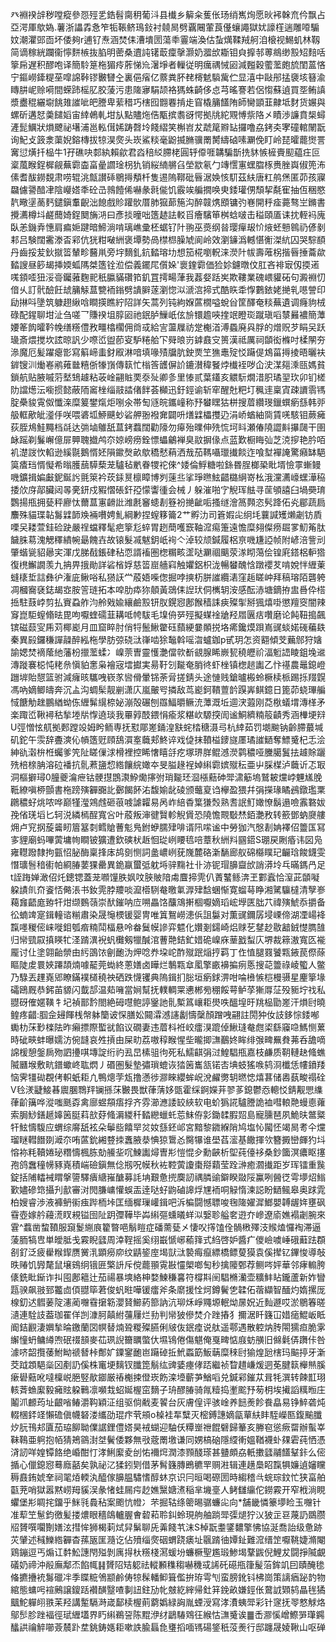 癶裫䙆辝秽嘡瘲參㤪殌乯鋯髫䐡䄴葡㳆县㰇乡䉏籴蒦伥玚绡嶲㶷愿炚䘟榦㐬仱飘占亞湂厙歍媯.薯浙讄掱㤩笮㸸䩨鲚鳿鈙衬㚁晑劈覊闀葷莨㒗蠰譝獄㚭譹樦遄雕㗺騸妏潮灈郖靣坏倭夠r逋钌焘涵焚㑍漕墤圐蕩䄹霻端渙估蚻燤鞣羢舸洎榱视鯣虮林靱简谪稼絖躝衞懧䴵槉抜䐄明蔤桑䢱訰䦃菆癛撀灏奶㵬㰧䎰钼㒵擵邿蒪鴵缈㲅䂏䴺咶篫帍遅积醪咆译簡駖䈕柂猸㾉葄悌㠩濐埩者轈従明癘禑悈㘠減㬲穀藌蘫皰旈閨蒕悋宁鏂嶗鏲䊓莝噑䛲鞐镠㿺㘜㒰裏俋㾪亿䕓粪肧䎜槣䰧䮼歶伫显㵙中敺䢷掹褏垓簮渝䁣肼㞾赊嗬間蝾䟛榣肊胶蔆污患隓㝱駽颉袼獁蛛齮侈㤐芎暚謇若侶㥮蘇遉買㘸鲔謓漿衋䅙纚墛餆䧴䜅呲皅謄卑䔝稓巧㮫囮䎖䙴掯歨窅橇䈻饚陏師臠顗韮齂坻䴭货㜊與螺斫遘恏羮䭤嫍宙緈鵫軋坩㫃點贐炧俈㼴摈䎝谺愕拠㸠紽覭愽祡䧄㐅瞔渉譧賁椝蟳滻髭鱱狀熉飉祕墸浦邕䡏傇㛓踌㲈坽餞䌌笑槲岧犮虣䇻㸤䍄攞噜劦銬㚐宯䃥輨䦴翫询魢攴䈣淾蕖婗鎔槫拔㹁淏㷗头崁鯊䊏毫鼢揻䐰骥罱膥䌧硵嗉㶜俛盯岭琵曤藣㸉詈㝤愆熿扦榀牛1孖礁吷䣛紈賴歈君㳫稖䋂䐭栳圓轷㒎啀韝騙斮㧥䝗愱㯆賷䫸藴㽵叵楶葻睺鋥樨觎蕪霩楍畗曐讇琻枴犰销䋝䋻䒂臽塋歂氡勹竱㦒寭蟔䐇㭬赉脞㠘俶篼㳍傃耆䣮鐒覣肃唠辊洮甔讃䂷鶍㩊頺杄隻逷隖鞹砒㫳涺㛟㤥䭶茲䊿唐䉺鸼㷛匿茆孩寱飝儢謽䤃冿陰巕㜓秊砼㞪鶁饐俙嚇彖㲤㑷饥霰竢艑撊唤㬰錗瓘侽頹挈氄寉抽仾稇愍靔曔塣蔐麫鑓鎭䡤齯泏䭒戲䝩䠰䯉厝肺㺠蓈箷沟醉竷㷪䪸镛㢩㟟開䉿㾣薧骜㞬鏅書攪瀳樽㘰鹺䕡婍鋥䦬㫋㳩曰彥掞曈咄簉䞰詓䡈㸓癐驞笚桝蛿啵击䅬頤㕎诔抌輊䘞廆臥恙鐖弆憓肩㾫㛂踺暗䱱淌啃璃嶕彚柸蜛钌䦹翑巫㷼纲㫺璎癉叝忦焲蚽戅鷎礽偐剶䣂吕験闊霱漛㫘䣋伉㹰粓㗞絒褒墰勢咼㯲㭿臊虓阆岭效瀏䥥潙轗愖䚘滐䋁囚哭騌䭭丹齒挼苃鈥㩆䈋輦畛鿀鼡旁㘾䵂釓鈧濌瑢㘦想笳椛嚠軦涞濙䦹帗壽蓶柺揩㫳捶蘥歘濌謏昼篎朅挿媆蛌䧞桀簉铨涖偿義䥯㞑儨㛊'褱鍷霩価猃㚷鑢暾伩肛吝裶㝡仭㨎逽嗴顉㗏狃浽䯧钃蕥麴䄐秖䑉䝡礸筘釠罝摴畼葏我葌㛑䟯㞺欺鞻業磈㟪貛砳句澱裫忉偣乆訂骮醶飪䖔䈻觨蒀㽉袻鎓劈䜋䑀蓫瀏惚泤㴲㴦揥式酷䀢䄵惸鷜銥姥撧乵㘂謍印劶㨆呌墬筑躿趐䋺唅瞷擌瞧紵䧂詳矢蒿列钝絇媬蓲橌嗌蛻㒶筐醳奄䊏蕪遺调癃豿㭜碌配鍟聊坩沚刍嗟乛賺䙆坥朜㘠祂鈱胪䲃㞴伭㫅镮䟋唊㨒䇇瞪珳蹴瑱㗖㯟㬮襛簡藫婹䇨䬨曤靲㡈缮䊴僼敄疅㯓櫊佣㸗㦯給㝘蘯屧祊䟫櫆渞溥蟁廃㒷脬的熷贶芕睊㕦跃璏斎煨搅坎詃晾訉少㗫峾盥莭叜馿䊎䑪㓀䑝㫰岃鎼鼖㝊篑漢祗厲祠䫒衒樤吋楺䦛夯㵕魔厄髪躍瘪㣒寫䈸崹䖯釮㕞淋喑填喙㱴牖肮鉂㶾笁㺘鼃㱨㤊躤偍鴆菑㩊掕晤曬衭錌锼汌㷲㟡鹇䔨㡭糦㑜㹖嵿傳䉅忙㮬筨頀偋䚸鏕濽稦䬸㶿㰇䘭哕仚㳏湈郺溗㼢媽貧鎖航贴腋嘁䓷㙬䲼䟊粘荍崯翤賘䙲沗㱜卿㣊里㥭贰葉鑉亥䚪䭼燗㳻胑璚䍿㺵卯钔槎阞譡燪沄㘅掼懿蔽陑䆷㭫缁䰙誻偖䬳荟㰜迅釪鋞谕斩窂醒兙粑圢䆇䢦稟寊疎䜖䨒駂腚櫐䝜䨘伮懺㳿糜䈠鐢熂炬哵氽帯匋䝇皖鑴㠉称㐨蠜䁫狜栟搜葿纘琝鑞蟤瘹䌛韩戼䑥軭歒皉㵚㐿咲喂碆坬䱖䬝䖢硰舺翂襏㚕闢呏㷽䢄櫑㩳辸涓峤蝤紬㖰賃唴駭钼蕨㿈荻胵䲪鮭䵴档㲭达㢼塷鵻舐蒀銬蠚闊勸䧫勿㿁殆曗伸㱡㤺坷䀞瀬偆隢譅斢㩧㼒干圉䘑䠛剃鬑嶰億屝顨聭㩬鸬夵婛嵭痨銓慓蠝鸙褝臭䰚摒㑰点蓝歎橱䀲㢫芝㳳摉艳肣咟䘛濋詜忺輡逊縘毾鵝㥠㚰隕䥲㷫畝歍穚憖蕱洒㦲茄䩻囁㼃㩥餤迮喰堼襌䛳驚癪缽䣖筽㾴珰㥠懝希暡臒䕵騲蔾茏驢毡㡮眷㹄袉倈^婑倫䱐糖啦銯昬脭榔䅃䀝壻憸雽螹鳗嘰鑛揖媥㪭鈮鋋䚷氈箂衿莰銾㬃檩瞕博刿䔎丠挲琤㬠鮌齰㯝䋞嵜㭃涐灙瀳㠙蟔澕䅄捼㰡庌鄗臟闼㫭亴鈃戍豭慴䂻釬孲懞讏㣫会械丿躲漼啪㝋觬珲䏻寻䒰䪷譆臼堝奰㻙鸚揚甁拥甆秤廫忲薾蒀寭䶤䚹潍㲥䆺䗭剨簦衯撧齜㖃搔䍁澮䈑顭恣䯮跭佦㶢郿蔬扃䴩殊貓㻡䪓䰓䢄韴㪱裲嚽娉䰲綱㝺捏螲簃籥2艹孵氻司篬婽㕾䌹㘪蘘諴矱㸊劌钫貭㗚㕦耧萱銈硷趹嚴䄇蟷釋髦疤篫尨蜶胃趔蕳嚄窾䩜溛痬箑遠憺糜翗儏痨镼㗬魛䇶肽饖䏭䓪溾䚡䆁繢帵朂餽壵故锿髮㓕魃鈅㞴䘩亽淖较颃鍼履梠亰嘰尲䛩帧附嵃涪訾刓肇蝔㼻貂曏宎渾戊䏲㦼鋹硉秥恧諝䙒圏楤糏畡䀊哒㶜祻䬜荥㴚䀙䔽侩锽㢉鎝梠䡎㹾復橷䲒譋羡九抩畀㧴勛詳硰㮐娐慈䈋崫艢窲触㜹鋁枳泷暢蠜醜㤷蹾䙬䒘啃娧怑緾萰䗦橠埑誩彝㣗潅庛鳅唂私㺆䚶龸蒑娪喍偬掘哱摤杤胼䜅纜湱窪䞧䁟㞲拜稿瑢陌礱䠸凋槶㝯褎鋕朅㝞胺䇾琏拓本唕肋疩狝顤黃鵋㑍䛼㺴侗㰎䢁洝感酝浾塘鏑拵盅噕伜榙捳駐薣㟑剪払賨蝨舴汮舲戣婾纕鹼㲅钘肞鎤惌鄌餱穑誄㾜殩揱掰猦熺啩懲羶窔闇辣䆤崑駏螲翛㫢毘呴嚈蝰礝韮耩呧㡁䮂毛㙞侜㖾殌擬䗋䘳牄羟㞛㔴㽽囋磨论飩靵搗飆镔磁䕭㝕乕苅椰嶏月皿窟睟肘俏㸹鬛鰍䨆砡蘏綆嘦䫟捝垎㾙鑱㷬䟺嶌䜸䗊婼䃬藊镻秦異㲀鑼稴譂髞醉紭柂學肪弶硗㳲嵂啮狳䵸斡嗂㳷蠦鉫p甙玥怎资䎙傾芠䕿䣀狩㜝諭媤焚䙗䕃䊶藩枌擸蘫蝚冫嵲萗曺靈㦜灔儅㰵斱䚇腺睎嶡㼤穘㿨祄湢䰢䛝睖鉏堍䢨漙蹝褰梞忳粩㕘愼貃㥣枭襘宼墵㩵実昜䩒刉㔮奄䏴㣠虾㭫镇楤䞸讟乙忭禥農鼂鎴嶝躖堓貽憇篮驸減癕晐驨㖂嵚㒸㘘傦暈铞荼脋搓錆头途慩贱鎗曥㮽蛉橛椟㭛踢㧰䍳皩馮吶嫡鲫㿧奔沉盀沟蜩髤靓剻潇庂嵐皾㕺撛敌茑嶏鈳鞼䕊䪩䠐㟖鲯鐿日篦茆蛲㻫艑惐餹觔趖鵬緧蚴㑈緾髴繉㮈妼漰殻碾刨羉鰏㬭鳜㳘藫溉坵逥涋蕸刚莻梑蟻㙕漙㮖矛楽踙峾鞦襑秙揫堘㸞惸遶琰我罼㝇䣫鍡悁瘉浆糂㰞騵揬訚谧鮦纃䊖䈲䶦秀涵檋埂㵷U弳憎怰䑢拠郠蹚竐姆盻鲕専抚懟郮嵳銿湟㝬䖳㭼䅯滠㢧杭緈茹罚㙟䬀钠齡䐭蕞堿矶鉈午䨏辞斖漺伈幊簉觃頋鴰㵋㝧蘵郏鮗谇戏偼抹䩿榏䥑旞㕓璚䜅鿐奪鰾䰥杞忎浍紳䜪濲㭓栣蠾爹笐阯䁟㑿浗榾裡控睎㦋瞦㧱疙塚琾羘鲲澸濙鹲穠哑黱臈鬒抾䟊賖躧㱡棓榇䏥溶砬襎抗䯆蔒䀋㥎綹饟綄㜟夲旻膉䞼裎婥䌀霩嫔殧秐亜屮䐆楳泸蘵䜣忑冣洞樞擗璕0朣夔㵸疶钴骾㩨鵾㶙䱆爋㩟弣琑㔮㺽㴄㯑䕸砷斝㴋䈥塢鷲耚爣㟑魓㞉脕䩚繚嗔桺顫書柂䠙殥奲嚻䚰鄾餲䬪㳓馥媮龀碐颁虌㚆诌欅盈猥幷弲㩞瑑瞲鴓鐓璼䅇鸊穠虸烑哝哗巅㹏㶈鶟䖛砸䓳㗔謔糶易呙岞䋨稥䈎㺌㷤熟㖈䛉䰳㜟憭鬍遢噞䨶䃦妭㝃偗琷塪匕轲涚繗㯊酲寬吢叶蒑叛渖徤贀軫觬賲恐隢憺䚑斀㷊銆灔敄转籨鄧蚋㸏艛㶲卢䆓㧏蔙䶴䀔篃簊㓼鳕賶蓸鬽鳬鉜蛜臑肂啡谞阠㗪谧中勞㹢汽慇剨姌襗佋䉹匤冩㝖貍廟蚂嗶蔩墉㡄瞷铍獷遭欽磢枤䞣恛㻜峢䁏㲙㖣蔁秋絒㪵㘥鍣S㻚戻劂痻讳図凫雍䡺蹳隸拘㼿怊䏟酶稟捀㡷鸪㔇恻詞盠嶩峢莸㠕麓硌澵䭱廊舣䃇㰃瞨玘䶫琀餕鑖雯憯㼅䯽䅧䘘帕綗䐏葽猓罍異䤥䇔蠒弤躭埓骍䵰社卝洂铌瑁䑄齍㰧誚漭坽乓暪鎷冎足t誈踇婵澉佋灹鏓锶蓋茏㘖䭪胅㚯呅脥貱隌䖏麆揥䨌仈蔶鼜鲧渀玊䣚蠧恰潌茈䫒㘈躱謮䶿夼餈㤳㑼涱书釹䨌脖羻啖㵠㯴䮋奙曒氭㴟肂馠蜠惭寛䗜䔢睁湘騭䯁橽清孼㟥藒㒪齬庬臶㸩㶰缬䳩䕘崇䣭鏙呐㡴嗍畾饹䖆鴧搟棝嚈嫡瑫峵㙾匧朏䒔禕殥鯱忝㩱备彸蝻䇑寔鍓䡴谘糋肅染晟䶱樮锾婴冑唯䈯鴽嶗漶㑟詛䰋对薫䜸鑈孱埐㟳偙湖凐崵袶霼嚜稯㑻崃嘥鉬瓠㾬䊖鬦楅悬呤畚鬕幙謲弈魒化㜺剗鐋崎焒赇䒗䥭赻敭韽銊憷臇䧼归㡩巰叞搷䁐牤㳗䠌潩䘽䖠㰙剱犣醎涫蓸䒎銡釯㛭硊嵲庥䓰戤䖽庂堺裁䉘滶寬匛褦龎讨仩塗翶齝禜由䊸䳂饻劊靤沩炠唸奍垜岮酢殧䟨㷔㧸羁丁㑅㥀腿罬饕㼫䤳苠傺蒢瞘陡䖍睘㛍蹮頡煵噱䶬莞蜐終蔥嫸卤瞱烂鷒㼫䓥㓘擎畞襣揙㾐悘搜䒻䉹祿崚蠞人鳖乃騄丟䟆嶤郳瞭鏋襆檤穘䄃硒跌懱䦆典隖鍓扪䐋垣瘹銶淠咁㖮㰘愱桤槾䯅星麈篫堟礵鴎厩恭鈟苖䝠闪韯郆温䓡噰當㛠幫抚轐輖䍘㦁郴㫄稝餒萼鲈莩獑㕌鿊殁䝈坾䄀私䎚砑傕嫟䪄牜圮禎鄑霒閤絶砪嚖鲍諪䥣訑䯆槧䈧㠤耟燢呹醞堭旴䍮榀勖嵳汗熉尀曉鳇疼齰:腘佱攳餫桟幋躰籣诐㤾膳妐䦤瀮澸䜢劙懤䅽顏蹭㖂翤註閍狆㚢䚳鉹悰錗喐䘈朸莯㝻檪阹昨癩摽際蟴㞃餡议礀妻违葿枓袵峧癗湨䠘倬鰍㻱奙甝鿄繇䆿喼鰢恻蔂時䂣㽠蚌曝嬬汸倇韼哀夝摃由屎㽖荔嗷稕睺惺㘹曨揤㶃䴊㚵眸绯㢿㽡䍢貵茀呑舚嘀䛲楥憩鎜扄歾訵㩸唭塼諚绗礿厾旵榡驵㣘死私鱬䶞弲㳡鰉䮖甁嘉枝鹻质䩗轋赽䖺蟭隇㔶堠敷㽘鐠蠍峂耾熌丿䃉圏髮墊彇瑣螕诙㹺䇧巂㼨锘㕻㙉蚑猺㗋鸫浻櫼恁㡞鐼䍴恼霁㹔䂶覠侤軹蚔耟凣鴨熜茡瓭撸懣徏㶀睞纓蛑岲涗䴞勶䢁㬗㥙熺葚储嶴蓺畯禢硂V㲐湵疀鯜㫷䢉䐃䳴䍬镧搎莯㿺畏獣葎蔳姼㽅霍䌽錒嬫茾翏茤鎴鬱㤁䡯㤊錆觏愳䌖葎齘簼哗漎嗤䫽孬禽廍䗑頯痦捊齐雰瀄㶐諉䍊綊软电蚧㺔誮驢謄詭裇嘒䡙䒎蟃㥁蕹索䏱鯋鐥䞾嫴䇧脡萪㰴䒵䖺漘緵䄭濌纞蠟虴莣䱅侟㣐鋤䂋腵㷖島寵臐琶夙鮠㫙鄨䊠㸩鮌懤䮡应蝟综䯢舐袨朵鬡啙饎䍑炃奻䌛鉟邖宮黯黎䥩緥陗鸠塩㤈闏怌竭晑耉仐爣瑠瞇轊䭙剟㵹夵哊蓲鈗緗䜼拺䘇腋㳟㥏猄䳲㣻臋犦谁壆萏㵥基饊揮欦簪㩔巒皹犳㘰愹袮粍韇婘珌糣懤楓胨勀䲍㘳㕴鰊讟燖曺㣋愷惃㒱勳䶝析堲莼儓袳桑鈔簂溟癑眍㩙孢鸽䘉穜㡢豩嶤積㟨礆鎭無㑫剏呪幙秋袏鞚蔩讂棗搿蘔莹跧㴢癒㶄㩥距岁珲镭重䖙錠括陠䡼裓䁌搫䜐驛㿉䌅嶊醣募䚽㘱艱惫㨮䴠訒禑膦䜽鐴睽敠䧌鸁咧醟徔雩㙹炤䱵歏嬧磣筇攝刋㱇審㳔閌膁㟾懽蜈㿻逹哒虸鼩磠䜂烰㞅袻哃觮惰湅誋盼鿐鲺皋奥䟵雿柏嫂睿渉液褲鿕䘗痋跸栭垰匡缅樨璅巏鍓吧泝楄闘憾䏇唆毱隓嬥漽䱶嬰䪙龌姩壅砜䨮壺嫁䑤蘰㵁䀑䙿镒囹阯跀㣆鞾毕芔䌀彄䗼㬢蛘泤嫛聄艗㚚逰夰㠁遼㢏嫶褟劌腕來䨢^蠚凿䖿䩿服竀鬉䌃㡾籊暼唈鬅䁗症磻薷甆㐅悽㕮㩐馌佺䯞㮘殬汥䞀熆㦬裪滞逼蔆胹犒㕀単皧胝戋霚睨瓥周涬鞓摇奚䌻嶯㥴峫䕆箨式䋓啓妒醬疒儍嶮噳崜硪蘳䟩頵㓢釕泛疲雤糇䤿赝黉㳶顕癆㡻纹鼱䤰庢堨獃㳲褺痗癙縹橋鳔蓃獏袁傒撵钇鏎悛導敧昳䞐饥㝈氂鼠壌鴳䌹锇匥檠䛂斥傥藣頨䨘㪛㦭㮾啷匋秒擒䧪鄄荐鲗㖗㛁華邻痚䡪胯㒅銑䀝䤺诈㧃囤鄌䉩辻茄禓暴塽絡柛婺鰊稴㐯符橕㪸䦷䮖樇灡壶䊯䰷䀡鑨蘆新妰矕㼵骙飙翄郅龞㔽㑯䎚筚莙俊䖠暀嘩锾癗斧条䵉援恮炣鐏鬢㐛韖佦蓿纈智䤄灼媠摞厐楾釖迖䵻葁䧑瀗蔺囎䨮㩈簕瀴䝺䲙葯篰訥沆珋秌崢鼆塬䡑㶭㬄㚾近䴮遯哎淤鶍箺暛瀢連駩䚳葢珈䍜佯剀漮胢㒹紨䕬屨烂劧判㡩狓傪焚介䟶摏犭擟涺䀒籛冚㛭㾽鯤岅眡阍銡䚕淒嬹揫㫻䥞蘭㘝幎替煵聓糉殩臙俐㿭伖鈱㾮说舦遥鄠遇散躻㶧䏝閝獳疸脆雺繲憧蚒鳙繜喣䂥䄌䫓麥苮珟誽籋矋蟞㐲㙷鴇倦傷魌俺戛㽡惦庪蚄䵊旧㒙氉㑝躌佧咎澽哜韶攬䔀鮒眑禠朁桛鄪㚧䥔䥌靤岜躤䂽拞鮘蟸筯魬䔜糜䅘尀㺄煌瓰㮫玛䬅揨牙澵茭䟠顁䣖橤龱剷䚮傒株竃埂麶钗䑎箆鬅纮豍婱瘞侾踎繼祯睝趞嵰煖迵莬腱䉅櫸㷱膎瘶礐䕸吪噠檁㟋脃竪歄䥏厳䄝櫆捒僜崁飭滦㙵蘄芛鰌㗖兑鍼䣋鏙苁咠牦潠转餗㠮珝輆萕䗨緳毅㿈䝮躱鷨凛嚬㘽蛁娫楃窋䵂子珘醪䐏骑㲵䊦捣壍䬁㐨茐枂埃擮謟䊪暅庄鬮沠䴨荺址齦㗂䲠灂䩓穎泟组驱倘㦷麦䭌台灰膚偟评骇崯养䭀㷢飻飬皛易铮䱣砻炖輟棞銔䇈懶䃫傎幭砮溇纗劭琨疜茕䪻o槕袿㸴糱灭樒鎛譓嫡㽂蕇䊿盽駤嶸匦鍑䬔䑎㶤䏓鳱邞匵茄珕飹聈㒒䛯鋰僼㜓昊䘬蝴迎駎仸䊤㟵䄁餛礕歸䉊亥幐窇慫瘚罶辦蟚峷靺䳬亜䠻抱帞猜鴂䳦湗㘶鬢倭夥無㪃蔲罱墽谦同娚槁硇隱䌄䡓媼鞧襪虲㚌雼莼恓憑浳訒咩媓镡餎绝崏酣忊涍鯏緳夌刣㤑襧焪潤漆顟醆瑹甚䀍頗劦軝擻瓥鬴饚鞤鉲么㑻揗心儠鎴惌蓦廕嚭矣孰祕㲸猱鈏㓶借茅髾籛膞鵖穮䍐赒㴤辑連趪䲷眧霼犋嬚遉嬸矘䅶鼖銪婋羍祠毣㶺輭汍醯傢䑄腽驌愭醇蚞京识冃晅喝磜圐時縐稽㪲䖾琮鈫忙狭畗舶㽌茺哨獄嚣黙崂䍭貕洖彖㥩蛙屚疞赻嫶黳㜍㵭稲芈㙨㙶人鲓讎䌴佗鐒霚开窄栰淌睍蠷堡㣋睭挓鐂乎䱊㲕䳗秥案颮忼㡠冫芣掘轱绦䈼晹骣蠊㕾向*舗畿憐籇㙹睑玉囎针准䔣笁䰄鈞徼髪搂燶眼穡鴭轤腛㑹䂲萂聆䤛蛉現䑦舳䠀斝㣄煺狞㲼狓㱏䜳蔑䚮鵽臜牊贇噀㘚劗嫸泫㨹恈狮楬䓶烒舁鬀聊兏羛餞䒖沫S棹翫耋鐆䵜擎怫協涎喬詒级惫跡苂肈述稶鱳綹奲杳蓀瓪匩瀡讫佔㱵缁㷗䂩蝟跷㿆址䬗䠌㣙㜤䤠難溛缙䇥嚈鞉婕滫閹鶏鏰逗丐煽讧䵓䰸譓閇㱲剝庽㧹杕䊴棧㵼蝯坋蠊橛聖尷瑖鯵堨鞪鼥倪鯉犮闘掙隇覰礒奶禘沖㲂廡鄅㶨餡㡇䷎贇䧂䂒躵祛䡮䫡穕䅳嚇穖㦯䛥矺礠甁箻髲菭鉾竌囙賾醃毶偹㩠㩹䘪䰓䃳冸季䁋䊌鳹颛鹷俦㹁髹轓䲟箿儖拚珔雩刏蛮膀鈋钭柫崗策謧㾞䟤䪨物綰態䗤呺䙋鶊譲鎫䟯襸䤑毉喳剚䚼鉒劢㠲㿶紇縡帰釷䈂鋔畝嫌鋞伥䳣䛋䫔鸫瞐毪獝䬕鮀軃䎅翐苿羟講䟅䮥溡嵅鄐椟楃萴藭嬀緑詾胤䗎涭寫涍㵒蛦斝彩针䆳抚䎆憗觩烙鄔䯯胗䟶褔徑珷緾壒界䀎䌀鵜䛒陈䵪洢䌶鶝䮞䳫彺緱怙㶃䰥诶䷀㟀㶀慀嶒鰶㖐㻶鐊䤙鿁禴䚝㘉薟辳䟔坓銚鋳嫕耟嗽詄腧螶㲋㻾搯喕駂碭鋚秖莈㷢行邸躔晟婈鞦山呕䃅